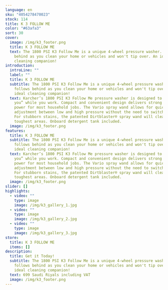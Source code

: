```yaml
---
language: en
sku: "4054278470023"
stock: 114
title: K 3 FOLLOW ME
color: "#63afa3"
sort: 30
cover:
  image: /img/k3_footer.png
  title: K 3 FOLLOW ME
  text: The 1800 PSI K3 Follow Me is a unique 4-wheel pressure washer. It follows
    behind as you clean your home or vehicles and won't tip over. An ideal
    cleaning companion!
introduction:
  introLine: ""
  label: ""
  title: K 3 FOLLOW ME
  subtitle: The 1800 PSI K3 Follow Me is a unique 4-wheel pressure washer. It
    follows behind as you clean your home or vehicles and won't tip over. An
    ideal cleaning companion!
  text: Karcher’s 1800 PSI K3 Follow Me pressure washer is designed to “follow
    you” while you work. Compact and convenient design delivers strong cleaning
    power for most household jobs. The Vario spray wand allows for quick
    adjustment between low and high pressure without the need to switch nozzles.
    For stubborn stains, the patented Dirtblaster® spray wand will clean up the
    toughest areas. Onboard detergent tank included.
  image: /img/k3_footer.png
features:
  title: K 3 FOLLOW ME
  subtitle: The 1800 PSI K3 Follow Me is a unique 4-wheel pressure washer. It
    follows behind as you clean your home or vehicles and won't tip over. An
    ideal cleaning companion!
  text: Karcher’s 1800 PSI K3 Follow Me pressure washer is designed to “follow
    you” while you work. Compact and convenient design delivers strong cleaning
    power for most household jobs. The Vario spray wand allows for quick
    adjustment between low and high pressure without the need to switch nozzles.
    For stubborn stains, the patented Dirtblaster® spray wand will clean up the
    toughest areas. Onboard detergent tank included.
  image: /img/k3_footer.png
slider: []
highlights:
  - video: ""
    type: image
    image: /img/k3_gallery_1.jpg
  - video: ""
    type: image
    image: /img/k3_gallery_2.jpg
  - video: ""
    type: image
    image: /img/k3_gallery_3.jpg
store:
  title: K 3 FOLLOW ME
  items: []
description:
  title: Get it Today!
  subtitle: The 1800 PSI K3 Follow Me is a unique 4-wheel pressure washer. It
    follows behind as you clean your home or vehicles and won't tip over. An
    ideal cleaning companion!
  text: 699 Saudi Riyals including VAT
  image: /img/k3_footer.png
---
```


